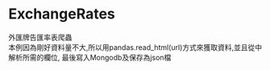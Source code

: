 # ExchangeRates
外匯牌告匯率表爬蟲<br/>
本例因為剛好資料量不大,所以用pandas.read_html(url)方式來獲取資料,並且從中解析所需的欄位,
最後寫入Mongodb及保存為json檔
